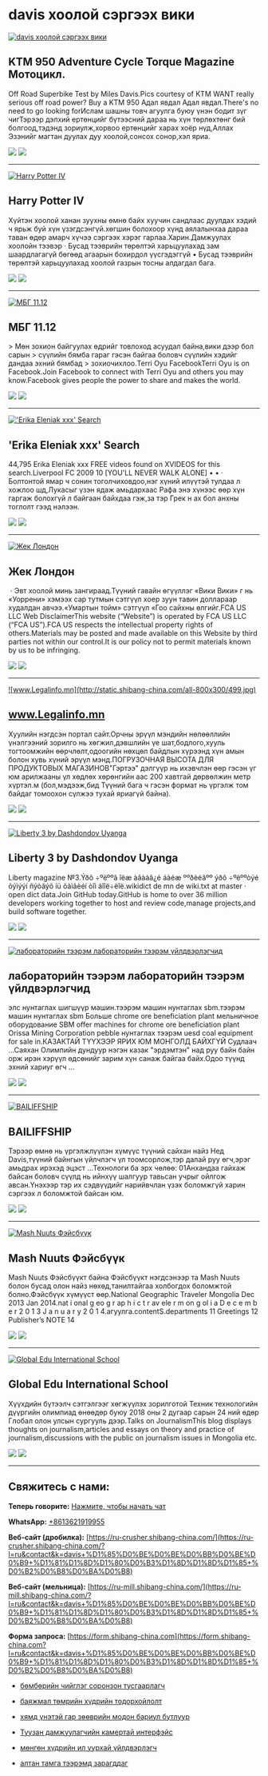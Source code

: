 # davis хоолой сэргээх вики

<a href="https://swt.shibang-china.com/?l=ru&img&k=davis+%D1%85%D0%BE%D0%BE%D0%BB%D0%BE%D0%B9+%D1%81%D1%8D%D1%80%D0%B3%D1%8D%D1%8D%D1%85+%D0%B2%D0%B8%D0%BA%D0%B8" target="_blank">![davis хоолой сэргээх вики](http://static.shibang-china.com/all-800x300/1481.jpg)</a>

## KTM 950 Adventure Cycle Torque Magazine Мотоцикл.
Off Road Superbike Test by Miles Davis.Pics courtesy of KTM WANT really serious off road power? Buy a KTM 950 Адал явдал Адал явдал.There's no need to go looking forИслам шашны товч агуулга буюу үнэн бодит зүг чигТэрээр дэлхий ертөнцийг бүтээсний дараа нь хүн төрлөхтөнг бий болгоод,тэдэнд зориулж,хорвоо ертөнцийг харах хоёр нүд,Аллах Эзэнийг магтан дуулах дуу хоолой,сонсох сонор,хэл яриа.


<a href="https://whatsapp.shibangsoft.com/WhatsApp.php" target="_blank" title="WhatsApp">![](http://static.shibang-china.com/icon/whatsapp.png)</a> <a href="https://swt.shibang-china.com/?l=ru&icon&k=davis+%D1%85%D0%BE%D0%BE%D0%BB%D0%BE%D0%B9+%D1%81%D1%8D%D1%80%D0%B3%D1%8D%D1%8D%D1%85+%D0%B2%D0%B8%D0%BA%D0%B8" target="_blank">![](http://static.shibang-china.com/icon/chat-ru.png)</a>

---

<a href="https://swt.shibang-china.com/?l=ru&img&k=davis+%D1%85%D0%BE%D0%BE%D0%BB%D0%BE%D0%B9+%D1%81%D1%8D%D1%80%D0%B3%D1%8D%D1%8D%D1%85+%D0%B2%D0%B8%D0%BA%D0%B8" target="_blank">![Harry Potter IV](http://static.shibang-china.com/all-800x300/403.jpg)</a>

## Harry Potter IV
Хүйтэн хоолой ханан зуухны өмнө байх хуучин сандлаас дуулдах хэдий ч ярьж буй хүн үзэгдсэнгүй.хөгшин болохоор хүнд аялалынхаа дараа таван өдөр амарч хүчээ сэргээх хэрэг гарлаа.Харин.Дамжуулах хоолойн тээвэр&nbsp;&#0183;&#32;Бусад тээврийн төрөлтэй харьцуулахад зам шаардлагагүй бөгөөд агаарын бохирдол үүсгэдэггүй • Бусад тээврийн төрөлтэй харьцуулахад хоолой газрын тосны алдагдал бага.


<a href="https://whatsapp.shibangsoft.com/WhatsApp.php" target="_blank" title="WhatsApp">![](http://static.shibang-china.com/icon/whatsapp.png)</a> <a href="https://swt.shibang-china.com/?l=ru&icon&k=davis+%D1%85%D0%BE%D0%BE%D0%BB%D0%BE%D0%B9+%D1%81%D1%8D%D1%80%D0%B3%D1%8D%D1%8D%D1%85+%D0%B2%D0%B8%D0%BA%D0%B8" target="_blank">![](http://static.shibang-china.com/icon/chat-ru.png)</a>

---

<a href="https://swt.shibang-china.com/?l=ru&img&k=davis+%D1%85%D0%BE%D0%BE%D0%BB%D0%BE%D0%B9+%D1%81%D1%8D%D1%80%D0%B3%D1%8D%D1%8D%D1%85+%D0%B2%D0%B8%D0%BA%D0%B8" target="_blank">![МБГ 11.12](http://static.shibang-china.com/all-800x300/666.jpg)</a>

## МБГ 11.12
&gt; Мөн зохион байгуулах өдрийг товлоход асуудал байна,вики дээр бол сарын &gt; сүүлийн бямба гараг гэсэн байгаа боловч сүүлийн хэдийг дандаа эхний бямбад &gt; зохиочихлоо.Terri Oyu FacebookTerri Oyu is on Facebook.Join Facebook to connect with Terri Oyu and others you may know.Facebook gives people the power to share and makes the world.


<a href="https://whatsapp.shibangsoft.com/WhatsApp.php" target="_blank" title="WhatsApp">![](http://static.shibang-china.com/icon/whatsapp.png)</a> <a href="https://swt.shibang-china.com/?l=ru&icon&k=davis+%D1%85%D0%BE%D0%BE%D0%BB%D0%BE%D0%B9+%D1%81%D1%8D%D1%80%D0%B3%D1%8D%D1%8D%D1%85+%D0%B2%D0%B8%D0%BA%D0%B8" target="_blank">![](http://static.shibang-china.com/icon/chat-ru.png)</a>

---

<a href="https://swt.shibang-china.com/?l=ru&img&k=davis+%D1%85%D0%BE%D0%BE%D0%BB%D0%BE%D0%B9+%D1%81%D1%8D%D1%80%D0%B3%D1%8D%D1%8D%D1%85+%D0%B2%D0%B8%D0%BA%D0%B8" target="_blank">!['Erika Eleniak xxx' Search](http://static.shibang-china.com/all-800x300/467.jpg)</a>

## 'Erika Eleniak xxx' Search
44,795 Erika Eleniak xxx FREE videos found on XVIDEOS for this search.Liverpool FC 2009 10 [YOU'LL NEVER WALK ALONE] • •&nbsp;&#0183;&#32;Болтонтой ямар ч сонин тоголчиховдоо,нэг хүний илүүтэй тулдаа л хожлоо шд,Лукасыг үзэн ядаж амьдархаас Рафа энэ хүнээс өөр хүн гаргаж болохгүй л байгаан байхдаа гэж,за тэр Грек н ах бол анхны тоглолт гээд нэлээн.


<a href="https://whatsapp.shibangsoft.com/WhatsApp.php" target="_blank" title="WhatsApp">![](http://static.shibang-china.com/icon/whatsapp.png)</a> <a href="https://swt.shibang-china.com/?l=ru&icon&k=davis+%D1%85%D0%BE%D0%BE%D0%BB%D0%BE%D0%B9+%D1%81%D1%8D%D1%80%D0%B3%D1%8D%D1%8D%D1%85+%D0%B2%D0%B8%D0%BA%D0%B8" target="_blank">![](http://static.shibang-china.com/icon/chat-ru.png)</a>

---

<a href="https://swt.shibang-china.com/?l=ru&img&k=davis+%D1%85%D0%BE%D0%BE%D0%BB%D0%BE%D0%B9+%D1%81%D1%8D%D1%80%D0%B3%D1%8D%D1%8D%D1%85+%D0%B2%D0%B8%D0%BA%D0%B8" target="_blank">![Жек Лондон](http://static.shibang-china.com/all-800x300/1246.jpg)</a>

## Жек Лондон
&nbsp;&#0183;&#32;Эвт хоолой минь зангираад.Түүний гавайн өгүүллэг &#171;Вики Вики&#187; г нь &#171;Уоррени&#187; хэмээх сар тутмын сэтгүүл хоер зуун тавин доллараар худалдан авчээ.&#171;Умартын тойм&#187; сэтгүүл &#171;Гоо сайхны өлгийг.FCA US LLC Web DisclaimerThis website (“Website”) is operated by FCA US LLC (“FCA US”).FCA US respects the intellectual property rights of others.Materials may be posted and made available on this Website by third parties not within our control.It is our policy not to permit materials known by us to be infringing.


<a href="https://whatsapp.shibangsoft.com/WhatsApp.php" target="_blank" title="WhatsApp">![](http://static.shibang-china.com/icon/whatsapp.png)</a> <a href="https://swt.shibang-china.com/?l=ru&icon&k=davis+%D1%85%D0%BE%D0%BE%D0%BB%D0%BE%D0%B9+%D1%81%D1%8D%D1%80%D0%B3%D1%8D%D1%8D%D1%85+%D0%B2%D0%B8%D0%BA%D0%B8" target="_blank">![](http://static.shibang-china.com/icon/chat-ru.png)</a>

---

<a href="https://swt.shibang-china.com/?l=ru&img&k=davis+%D1%85%D0%BE%D0%BE%D0%BB%D0%BE%D0%B9+%D1%81%D1%8D%D1%80%D0%B3%D1%8D%D1%8D%D1%85+%D0%B2%D0%B8%D0%BA%D0%B8" target="_blank">![www.Legalinfo.mn](http://static.shibang-china.com/all-800x300/499.jpg)</a>

## www.Legalinfo.mn
Хуулийн нэгдсэн портал сайт.Орчны эрүүл мэндийн нөлөөллийн үнэлгээний зорилго нь хөгжил,дэвшлийн үе шат,бодлого,хууль тогтоомжийн өөрчлөлт,одоогийн нөхцөл байдлын хүрээнд хүн амын болон хувь хүний эрүүл мэнд.ПОГРУЗОЧНАЯ ВЫСОТА ДЛЯ ПРОДУКТОВЫХ МАГАЗИНОВ&quot;Гэртээ&quot; дэлгүүр нь ихэвчлэн өөр гэсэн үг юм арилжааны үл хөдлөх хөрөнгийн аас 200 хавтгай дөрвөлжин метр хүртэл.м (бол,мэдээж,бид Түүний бага ч гэсэн формат нь үргэлж том байдаг томоохон сүлжээ тухай яриагүй байна).


<a href="https://whatsapp.shibangsoft.com/WhatsApp.php" target="_blank" title="WhatsApp">![](http://static.shibang-china.com/icon/whatsapp.png)</a> <a href="https://swt.shibang-china.com/?l=ru&icon&k=davis+%D1%85%D0%BE%D0%BE%D0%BB%D0%BE%D0%B9+%D1%81%D1%8D%D1%80%D0%B3%D1%8D%D1%8D%D1%85+%D0%B2%D0%B8%D0%BA%D0%B8" target="_blank">![](http://static.shibang-china.com/icon/chat-ru.png)</a>

---

<a href="https://swt.shibang-china.com/?l=ru&img&k=davis+%D1%85%D0%BE%D0%BE%D0%BB%D0%BE%D0%B9+%D1%81%D1%8D%D1%80%D0%B3%D1%8D%D1%8D%D1%85+%D0%B2%D0%B8%D0%BA%D0%B8" target="_blank">![Liberty 3 by Dashdondov Uyanga](http://static.shibang-china.com/all-800x300/670.jpg)</a>

## Liberty 3 by Dashdondov Uyanga
Liberty magazine №3.&#221;&#240;&#245; &#247;&#186;&#235;&#186;&#186;&#227; &#238;&#235;&#230; &#224;&#226;&#224;&#224;&#227;&#191;&#233; &#225;&#224;&#233;&#230; &#186;&#186;&#240;&#232;&#233;&#227;&#186;&#186; &#253;&#240;&#245; &#247;&#186;&#235;&#186;&#186;&#242;&#253;&#233; &#245;&#253;&#236;&#253;&#253;&#237; &#241;&#253;&#242;&#227;&#253;&#245; &#237;&#252; &#245;&#224;&#236;&#227;&#232;&#233;&#237; &#242;&#238;&#236; &#225;&#238;&#238;&#235;&#247;&#235;&#238;&#235;.wikidict de mn de wiki.txt at master &#183; open dict data.Join GitHub today.GitHub is home to over 36 million developers working together to host and review code,manage projects,and build software together.


<a href="https://whatsapp.shibangsoft.com/WhatsApp.php" target="_blank" title="WhatsApp">![](http://static.shibang-china.com/icon/whatsapp.png)</a> <a href="https://swt.shibang-china.com/?l=ru&icon&k=davis+%D1%85%D0%BE%D0%BE%D0%BB%D0%BE%D0%B9+%D1%81%D1%8D%D1%80%D0%B3%D1%8D%D1%8D%D1%85+%D0%B2%D0%B8%D0%BA%D0%B8" target="_blank">![](http://static.shibang-china.com/icon/chat-ru.png)</a>

---

<a href="https://swt.shibang-china.com/?l=ru&img&k=davis+%D1%85%D0%BE%D0%BE%D0%BB%D0%BE%D0%B9+%D1%81%D1%8D%D1%80%D0%B3%D1%8D%D1%8D%D1%85+%D0%B2%D0%B8%D0%BA%D0%B8" target="_blank">![лабораторийн тээрэм лабораторийн тээрэм үйлдвэрлэгчид](http://static.shibang-china.com/all-800x300/1016.jpg)</a>

## лабораторийн тээрэм лабораторийн тээрэм үйлдвэрлэгчид
элс нунтаглах шигшүүр машин.тээрэм машин нунтаглах sbm.тээрэм машин нунтаглах sbm Больше chrome ore beneficiation plant мельничное оборудование SBM offer machines for chrome ore beneficiation plant Orissa Mining Corporation pebble нунтаглах тээрэм uesd coal equipment for sale in.КАЗАКТАЙ ТҮҮХЭЭР ЯРИХ ЮМ МОНГОЛД БАЙХГҮЙ Судлаач …Саяхан Олимпийн дундуур нэгэн казак &quot;эрдэмтэн&quot; над руу байн байн орж ирэн хэрүүл өдсөнийг зарим хүн санаж байгаа байх.Одоо түүнд эхний хариуг өгч …


<a href="https://whatsapp.shibangsoft.com/WhatsApp.php" target="_blank" title="WhatsApp">![](http://static.shibang-china.com/icon/whatsapp.png)</a> <a href="https://swt.shibang-china.com/?l=ru&icon&k=davis+%D1%85%D0%BE%D0%BE%D0%BB%D0%BE%D0%B9+%D1%81%D1%8D%D1%80%D0%B3%D1%8D%D1%8D%D1%85+%D0%B2%D0%B8%D0%BA%D0%B8" target="_blank">![](http://static.shibang-china.com/icon/chat-ru.png)</a>

---

<a href="https://swt.shibang-china.com/?l=ru&img&k=davis+%D1%85%D0%BE%D0%BE%D0%BB%D0%BE%D0%B9+%D1%81%D1%8D%D1%80%D0%B3%D1%8D%D1%8D%D1%85+%D0%B2%D0%B8%D0%BA%D0%B8" target="_blank">![BAILIFFSHIP](http://static.shibang-china.com/all-800x300/795.jpg)</a>

## BAILIFFSHIP
Тэрээр өмнө нь үргэлжлүүлэн хүмүүс түүний сайхан найз Нед Davis,түүний байнгын үйлчлэгч үл тоомсорлож,тэр далай руу өгч,эрэг амьдрах ирэхэд эцэст …Технологи ба эрх чөлөө: 01Анхандаа гайхаж байсан боловч сүүлд нь ийнхүү шалгуур тавьсан учрыг ойлгож авсан.Үнэхээр тэр их сэдвүүдийг нарийвчлан үзэх боломжгүй харин сэргээх л боломжтой байсан юм.


<a href="https://whatsapp.shibangsoft.com/WhatsApp.php" target="_blank" title="WhatsApp">![](http://static.shibang-china.com/icon/whatsapp.png)</a> <a href="https://swt.shibang-china.com/?l=ru&icon&k=davis+%D1%85%D0%BE%D0%BE%D0%BB%D0%BE%D0%B9+%D1%81%D1%8D%D1%80%D0%B3%D1%8D%D1%8D%D1%85+%D0%B2%D0%B8%D0%BA%D0%B8" target="_blank">![](http://static.shibang-china.com/icon/chat-ru.png)</a>

---

<a href="https://swt.shibang-china.com/?l=ru&img&k=davis+%D1%85%D0%BE%D0%BE%D0%BB%D0%BE%D0%B9+%D1%81%D1%8D%D1%80%D0%B3%D1%8D%D1%8D%D1%85+%D0%B2%D0%B8%D0%BA%D0%B8" target="_blank">![Mash Nuuts Фэйсбүүк](http://static.shibang-china.com/all-800x300/282.jpg)</a>

## Mash Nuuts Фэйсбүүк
Mash Nuuts Фэйсбүүкт байна Фэйсбүүкт нэгдсэнээр та Mash Nuuts болон бусад олон найз нөхөд,танилтайгаа холбогдох боломжтой болно.Фэйсбүүк хүмүүст өөр.National Geographic Traveler Mongolia Dec 2013 Jan 2014.nat i onal g eo g r ap h i c t r av ele r m on g ol i a D e c e m b e r 2 0 1 3 J a n u a r y 2 0 1 4.агуулга.contentS.departments 11 Greetings 12 Publisher’s NOTE 14


<a href="https://whatsapp.shibangsoft.com/WhatsApp.php" target="_blank" title="WhatsApp">![](http://static.shibang-china.com/icon/whatsapp.png)</a> <a href="https://swt.shibang-china.com/?l=ru&icon&k=davis+%D1%85%D0%BE%D0%BE%D0%BB%D0%BE%D0%B9+%D1%81%D1%8D%D1%80%D0%B3%D1%8D%D1%8D%D1%85+%D0%B2%D0%B8%D0%BA%D0%B8" target="_blank">![](http://static.shibang-china.com/icon/chat-ru.png)</a>

---

<a href="https://swt.shibang-china.com/?l=ru&img&k=davis+%D1%85%D0%BE%D0%BE%D0%BB%D0%BE%D0%B9+%D1%81%D1%8D%D1%80%D0%B3%D1%8D%D1%8D%D1%85+%D0%B2%D0%B8%D0%BA%D0%B8" target="_blank">![Global Edu International School](http://static.shibang-china.com/all-800x300/16.jpg)</a>

## Global Edu International School
Хүүхдийн бүтээлч сэтгэлгээг хөгжүүлэх зорилготой Техник технологийн дүүргийн олимпиад өнөөдөр буюу 2018 оны 2 дугаар сарын 24 ний өдөр Глобал олон улсын сургууль дээр.Talks on JournalismThis blog displays thoughts on journalism,articles and essays on theory and practice of journalism,discussions with the public on journalism issues in Mongolia etc.


<a href="https://whatsapp.shibangsoft.com/WhatsApp.php" target="_blank" title="WhatsApp">![](http://static.shibang-china.com/icon/whatsapp.png)</a> <a href="https://swt.shibang-china.com/?l=ru&icon&k=davis+%D1%85%D0%BE%D0%BE%D0%BB%D0%BE%D0%B9+%D1%81%D1%8D%D1%80%D0%B3%D1%8D%D1%8D%D1%85+%D0%B2%D0%B8%D0%BA%D0%B8" target="_blank">![](http://static.shibang-china.com/icon/chat-ru.png)</a>

---
## Свяжитесь с нами:

**Теперь говорите:** [Нажмите, чтобы начать чат](https://swt.shibang-china.com?l=ru&contact&k=davis+%D1%85%D0%BE%D0%BE%D0%BB%D0%BE%D0%B9+%D1%81%D1%8D%D1%80%D0%B3%D1%8D%D1%8D%D1%85+%D0%B2%D0%B8%D0%BA%D0%B8)

**WhatsApp:**  [+8613621919955](https://whatsapp.shibangsoft.com/WhatsApp.php)

**Веб-сайт (дробилка):** [https://ru-crusher.shibang-china.com/](https://ru-crusher.shibang-china.com/?l=ru&contact&k=davis+%D1%85%D0%BE%D0%BE%D0%BB%D0%BE%D0%B9+%D1%81%D1%8D%D1%80%D0%B3%D1%8D%D1%8D%D1%85+%D0%B2%D0%B8%D0%BA%D0%B8)

**Веб-сайт (мельница):** [https://ru-mill.shibang-china.com/](https://ru-mill.shibang-china.com/?l=ru&contact&k=davis+%D1%85%D0%BE%D0%BE%D0%BB%D0%BE%D0%B9+%D1%81%D1%8D%D1%80%D0%B3%D1%8D%D1%8D%D1%85+%D0%B2%D0%B8%D0%BA%D0%B8)

**Форма запроса:** [https://form.shibang-china.com](https://form.shibang-china.com?l=ru&contact&k=davis+%D1%85%D0%BE%D0%BE%D0%BB%D0%BE%D0%B9+%D1%81%D1%8D%D1%80%D0%B3%D1%8D%D1%8D%D1%85+%D0%B2%D0%B8%D0%BA%D0%B8)

* [бөмбөрийн чийглэг соронзон тусгаарлагч](../127/%D0%B1%D3%A9%D0%BC%D0%B1%D3%A9%D1%80%D0%B8%D0%B9%D0%BD%20%D1%87%D0%B8%D0%B9%D0%B3%D0%BB%D1%8D%D0%B3%20%D1%81%D0%BE%D1%80%D0%BE%D0%BD%D0%B7%D0%BE%D0%BD%20%D1%82%D1%83%D1%81%D0%B3%D0%B0%D0%B0%D1%80%D0%BB%D0%B0%D0%B3%D1%87.md)

* [баяжмал төмрийн хүдрийн тодорхойлолт](../130/%D0%B1%D0%B0%D1%8F%D0%B6%D0%BC%D0%B0%D0%BB%20%D1%82%D3%A9%D0%BC%D1%80%D0%B8%D0%B9%D0%BD%20%D1%85%D2%AF%D0%B4%D1%80%D0%B8%D0%B9%D0%BD%20%D1%82%D0%BE%D0%B4%D0%BE%D1%80%D1%85%D0%BE%D0%B9%D0%BB%D0%BE%D0%BB%D1%82.md)

* [хямд үнэтэй гар зөөврийн модон бариул бутлуур](../129/%D1%85%D1%8F%D0%BC%D0%B4%20%D2%AF%D0%BD%D1%8D%D1%82%D1%8D%D0%B9%20%D0%B3%D0%B0%D1%80%20%D0%B7%D3%A9%D3%A9%D0%B2%D1%80%D0%B8%D0%B9%D0%BD%20%D0%BC%D0%BE%D0%B4%D0%BE%D0%BD%20%D0%B1%D0%B0%D1%80%D0%B8%D1%83%D0%BB%20%D0%B1%D1%83%D1%82%D0%BB%D1%83%D1%83%D1%80.md)

* [Туузан дамжуулагчийн камертай интерфэйс](../127/%D0%A2%D1%83%D1%83%D0%B7%D0%B0%D0%BD%20%D0%B4%D0%B0%D0%BC%D0%B6%D1%83%D1%83%D0%BB%D0%B0%D0%B3%D1%87%D0%B8%D0%B9%D0%BD%20%D0%BA%D0%B0%D0%BC%D0%B5%D1%80%D1%82%D0%B0%D0%B9%20%D0%B8%D0%BD%D1%82%D0%B5%D1%80%D1%84%D1%8D%D0%B9%D1%81.md)

* [мөнгөн хүдрийн ил уурхай үйлдвэрлэгч](../130/%D0%BC%D3%A9%D0%BD%D0%B3%D3%A9%D0%BD%20%D1%85%D2%AF%D0%B4%D1%80%D0%B8%D0%B9%D0%BD%20%D0%B8%D0%BB%20%D1%83%D1%83%D1%80%D1%85%D0%B0%D0%B9%20%D2%AF%D0%B9%D0%BB%D0%B4%D0%B2%D1%8D%D1%80%D0%BB%D1%8D%D0%B3%D1%87.md)

* [алтан тамга тээрэмд зарагддаг](../128/%D0%B0%D0%BB%D1%82%D0%B0%D0%BD%20%D1%82%D0%B0%D0%BC%D0%B3%D0%B0%20%D1%82%D1%8D%D1%8D%D1%80%D1%8D%D0%BC%D0%B4%20%D0%B7%D0%B0%D1%80%D0%B0%D0%B3%D0%B4%D0%B4%D0%B0%D0%B3.md)